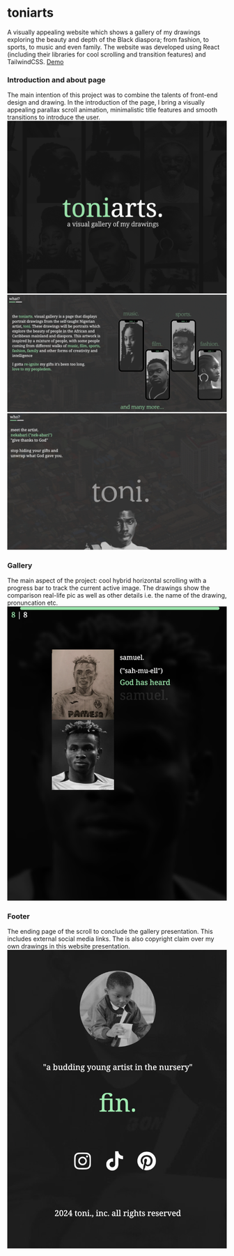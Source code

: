 # toniarts
A visually appealing website which shows a gallery of my drawings exploring the beauty and depth of the Black diaspora; from fashion, to sports, to music and even family. The website was developed using React (including their libraries for cool scrolling and transition features) and TailwindCSS.
[Demo](https://toniu.github.io/toniarts/)

### Introduction and about page
The main intention of this project was to combine the talents of front-end design and drawing. In the introduction of the page, I bring a visually appealing parallax scroll animation, minimalistic title features and smooth transitions to introduce the user.
![home](screenshots/ta-ss-intro.png)
![about-what](screenshots/ta-ss-what.png)
![about-who](screenshots/ta-ss-who.png)

### Gallery
The main aspect of the project: cool hybrid horizontal scrolling with a progress bar to track the current active image. The drawings show the comparison real-life pic as well as other details i.e. the name of the drawing, pronuncation etc.
![gallery](screenshots/ta-ss-gallery.png)

### Footer
The ending page of the scroll to conclude the gallery presentation. This includes external social media links. The is also copyright claim over my own drawings in this website presentation.
![footer](screenshots/ta-ss-footer.png)